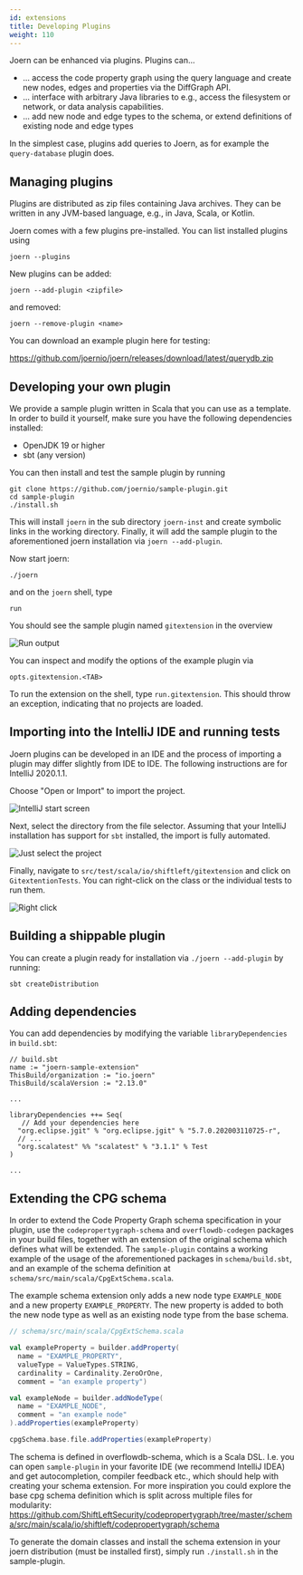 ```yaml
---
id: extensions
title: Developing Plugins
weight: 110
---
```


Joern can be enhanced via plugins. Plugins can...

* ... access the code property graph using the query language
and create new nodes, edges and properties via the DiffGraph
API.
* ... interface with arbitrary Java libraries to
e.g., access the filesystem or network, or data analysis capabilities.
* ... add new node and edge types to the
schema, or extend definitions of existing node and edge types

In the simplest case, plugins add queries to Joern, as for example the 
`query-database` plugin does.

## Managing plugins

Plugins are  distributed as zip files containing Java archives. They
can be written in any JVM-based language, e.g., in Java, Scala, or
Kotlin.

Joern comes with a few plugins pre-installed. You can list installed
plugins using

```shell
joern --plugins
```

New plugins can be added:

```shell
joern --add-plugin <zipfile>
```

and removed:

```shell
joern --remove-plugin <name>
```

You can download an example plugin here for testing:

https://github.com/joernio/joern/releases/download/latest/querydb.zip

## Developing your own plugin

We provide a sample plugin written in Scala that you can use as a template.
In order to build it yourself, make sure you have the following dependencies
installed:

* OpenJDK 19 or higher
* sbt (any version)

You can then install and test the sample plugin by running

```shell
git clone https://github.com/joernio/sample-plugin.git
cd sample-plugin
./install.sh
```

This will install `joern` in the sub directory `joern-inst` and create 
symbolic links in the working directory. Finally, it will add the sample 
plugin to the aforementioned joern installation via `joern --add-plugin`.

Now start joern:

```shell
./joern
```
and on the `joern` shell, type

```shell
run
```

You should see the sample plugin named `gitextension` in the overview

![Run output](/images/run.png)


You can inspect and modify the options of the example plugin via

```shell
opts.gitextension.<TAB>
```

To run the extension on the shell, type `run.gitextension`. This should 
throw an exception, indicating that no projects are loaded.

## Importing into the IntelliJ IDE and running tests

Joern plugins can be developed in an IDE and the process of
importing a plugin may differ slightly from IDE to IDE. The
following instructions are for IntelliJ 2020.1.1.

Choose "Open or Import" to import the project.

![IntelliJ start screen](/images/startscreen.png)


Next, select the directory from the file selector. Assuming that your
IntelliJ installation has support for `sbt` installed, the import is
fully automated.

![Just select the project](/images/select.png)


Finally, navigate to `src/test/scala/io/shiftleft/gitextension` and
click on `GitextentionTests`. You can right-click on the class or the
individual tests to run them.

![Right click](/images/runtests.png)


## Building a shippable plugin

You can create a plugin ready for installation via `./joern --add-plugin` by 
running:

```shell
sbt createDistribution
```

## Adding dependencies

You can add dependencies by modifying the variable
`libraryDependencies` in `build.sbt`:

```shell
// build.sbt
name := "joern-sample-extension"
ThisBuild/organization := "io.joern"
ThisBuild/scalaVersion := "2.13.0"

...

libraryDependencies ++= Seq(
   // Add your dependencies here
  "org.eclipse.jgit" % "org.eclipse.jgit" % "5.7.0.202003110725-r",
  // ...
  "org.scalatest" %% "scalatest" % "3.1.1" % Test
)

...
```

## Extending the CPG schema

In order to extend the Code Property Graph schema specification in your
plugin, use the `codepropertygraph-schema` and `overflowdb-codegen` packages
in your build files, together with an extension of the original schema which
defines what will be extended. The `sample-plugin` contains a working example
of the usage of the aforementioned packages in `schema/build.sbt`, and an example
of the schema definition at `schema/src/main/scala/CpgExtSchema.scala`.

The example schema extension only adds a new node type `EXAMPLE_NODE` and a new property `EXAMPLE_PROPERTY`. The new property is added to both the new node type as well as an existing node type from the base schema. 

```scala
// schema/src/main/scala/CpgExtSchema.scala

val exampleProperty = builder.addProperty(
  name = "EXAMPLE_PROPERTY",
  valueType = ValueTypes.STRING,
  cardinality = Cardinality.ZeroOrOne,
  comment = "an example property")

val exampleNode = builder.addNodeType(
  name = "EXAMPLE_NODE",
  comment = "an example node"
).addProperties(exampleProperty)

cpgSchema.base.file.addProperties(exampleProperty)
```

The schema is defined in overflowdb-schema, which is a Scala DSL. I.e. you can open `sample-plugin` in your favorite IDE (we recommend IntelliJ IDEA) and get autocompletion, compiler feedback etc., which should help with creating your schema extension. For more inspiration you could explore the base cpg schema definition which is split across multiple files for modularity: https://github.com/ShiftLeftSecurity/codepropertygraph/tree/master/schema/src/main/scala/io/shiftleft/codepropertygraph/schema

To generate the domain classes and install the schema extension in your joern distribution (must be installed first), simply run `./install.sh` in the sample-plugin. 
